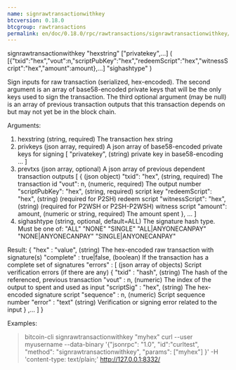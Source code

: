```yaml
---
name: signrawtransactionwithkey
btcversion: 0.18.0
btcgroup: rawtransactions
permalink: en/doc/0.18.0/rpc/rawtransactions/signrawtransactionwithkey/
---
```


signrawtransactionwithkey "hexstring" ["privatekey",...] ( [{"txid":"hex","vout":n,"scriptPubKey":"hex","redeemScript":"hex","witnessScript":"hex","amount":amount},...] "sighashtype" )

Sign inputs for raw transaction (serialized, hex-encoded).
The second argument is an array of base58-encoded private
keys that will be the only keys used to sign the transaction.
The third optional argument (may be null) is an array of previous transaction outputs that
this transaction depends on but may not yet be in the block chain.

Arguments:
1. hexstring                        (string, required) The transaction hex string
2. privkeys                         (json array, required) A json array of base58-encoded private keys for signing
     [
       "privatekey",                (string) private key in base58-encoding
       ...
     ]
3. prevtxs                          (json array, optional) A json array of previous dependent transaction outputs
     [
       {                            (json object)
         "txid": "hex",             (string, required) The transaction id
         "vout": n,                 (numeric, required) The output number
         "scriptPubKey": "hex",     (string, required) script key
         "redeemScript": "hex",     (string) (required for P2SH) redeem script
         "witnessScript": "hex",    (string) (required for P2WSH or P2SH-P2WSH) witness script
         "amount": amount,          (numeric or string, required) The amount spent
       },
       ...
     ]
4. sighashtype                      (string, optional, default=ALL) The signature hash type. Must be one of:
                                    "ALL"
                                    "NONE"
                                    "SINGLE"
                                    "ALL|ANYONECANPAY"
                                    "NONE|ANYONECANPAY"
                                    "SINGLE|ANYONECANPAY"
                                    

Result:
{
  "hex" : "value",                  (string) The hex-encoded raw transaction with signature(s)
  "complete" : true|false,          (boolean) If the transaction has a complete set of signatures
  "errors" : [                      (json array of objects) Script verification errors (if there are any)
    {
      "txid" : "hash",              (string) The hash of the referenced, previous transaction
      "vout" : n,                   (numeric) The index of the output to spent and used as input
      "scriptSig" : "hex",          (string) The hex-encoded signature script
      "sequence" : n,               (numeric) Script sequence number
      "error" : "text"              (string) Verification or signing error related to the input
    }
    ,...
  ]
}

Examples:
> bitcoin-cli signrawtransactionwithkey "myhex"
> curl --user myusername --data-binary '{"jsonrpc": "1.0", "id":"curltest", "method": "signrawtransactionwithkey", "params": ["myhex"] }' -H 'content-type: text/plain;' http://127.0.0.1:8332/


